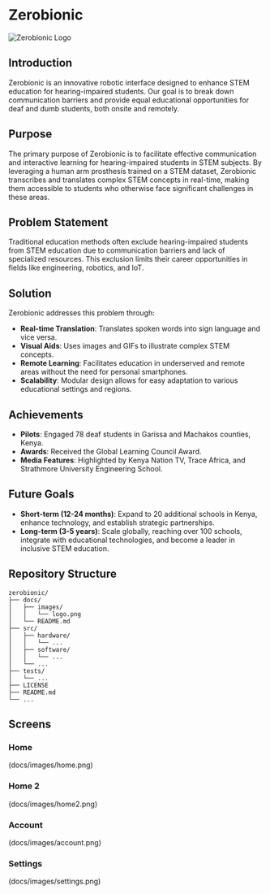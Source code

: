 # Zerobionic

![Zerobionic Logo](docs/images/logo.png) 

## Introduction

Zerobionic is an innovative robotic interface designed to enhance STEM education for hearing-impaired students. Our goal is to break down communication barriers and provide equal educational opportunities for deaf and dumb students, both onsite and remotely.

## Purpose

The primary purpose of Zerobionic is to facilitate effective communication and interactive learning for hearing-impaired students in STEM subjects. By leveraging a human arm prosthesis trained on a STEM dataset, Zerobionic transcribes and translates complex STEM concepts in real-time, making them accessible to students who otherwise face significant challenges in these areas.

## Problem Statement

Traditional education methods often exclude hearing-impaired students from STEM education due to communication barriers and lack of specialized resources. This exclusion limits their career opportunities in fields like engineering, robotics, and IoT.

## Solution

Zerobionic addresses this problem through:
- **Real-time Translation**: Translates spoken words into sign language and vice versa.
- **Visual Aids**: Uses images and GIFs to illustrate complex STEM concepts.
- **Remote Learning**: Facilitates education in underserved and remote areas without the need for personal smartphones.
- **Scalability**: Modular design allows for easy adaptation to various educational settings and regions.

## Achievements

- **Pilots**: Engaged 78 deaf students in Garissa and Machakos counties, Kenya.
- **Awards**: Received the Global Learning Council Award.
- **Media Features**: Highlighted by Kenya Nation TV, Trace Africa, and Strathmore University Engineering School.

## Future Goals

- **Short-term (12-24 months)**: Expand to 20 additional schools in Kenya, enhance technology, and establish strategic partnerships.
- **Long-term (3-5 years)**: Scale globally, reaching over 100 schools, integrate with educational technologies, and become a leader in inclusive STEM education.

## Repository Structure

```plaintext
zerobionic/
├── docs/
│   ├── images/
│   │   └── logo.png
│   └── README.md
├── src/
│   ├── hardware/
│   │   └── ...
│   ├── software/
│   │   └── ...
│   └── ...
├── tests/
│   └── ...
├── LICENSE
├── README.md
└── ...
```
## Screens 
### Home
(docs/images/home.png)

### Home 2
(docs/images/home2.png)

### Account
(docs/images/account.png)

### Settings
(docs/images/settings.png)
